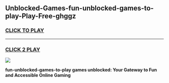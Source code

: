 
## Unblocked-Games-fun-unblocked-games-to-play-Play-Free-ghggz
<h3>
<a href="https://premium76.site?title=fun-unblocked-games-to-play&ref=18A1">CLICK TO PLAY</a></h3>
<hr>

<h3>
<a href="https://premium76.site?title=fun-unblocked-games-to-play&ref=18A1">CLICK 2 PLAY</a>
  
</h3>

<a href="https://premium76.site?title=fun-unblocked-games-to-play&ref=18A1"><img src="https://clearcache.store/games.png"></a>


**fun-unblocked-games-to-play games unblocked: Your Gateway to Fun and Accessible Online Gaming**

